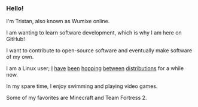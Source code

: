 ### Hello!

I'm Tristan, also known as Wumixe online.

I am wanting to learn software development, which is why I
am here on GitHub!

I want to contribute to open-source software and eventually
make software of my own.

I am a Linux user; [I](https://www.debian.org/) [have](https://linuxmint.com) 
[been](https://fedoraproject.org) [hopping](https://archlinux.org) 
[between](https://www.opensuse.org/) [distributions](https://voidlinux.org)
for a while now.

In my spare time, I enjoy swimming and playing video games. 

Some of my favorites are Minecraft and Team Fortress 2.

